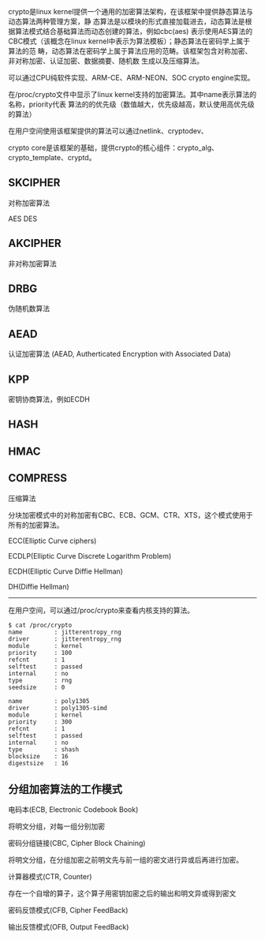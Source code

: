 crypto是linux kernel提供一个通用的加密算法架构，在该框架中提供静态算法与动态算法两种管理方案，静
态算法是以模块的形式直接加载进去，动态算法是根据算法模式结合基础算法而动态创建的算法，例如cbc(aes)
表示使用AES算法的CBC模式（该概念在linux kernel中表示为算法模板）；静态算法在密码学上属于算法的范
畴，动态算法在密码学上属于算法应用的范畴。该框架包含对称加密、非对称加密、认证加密、数据摘要、随机数
生成以及压缩算法。

可以通过CPU纯软件实现、ARM-CE、ARM-NEON、SOC crypto engine实现。

在/proc/crypto文件中显示了linux kernel支持的加密算法。其中name表示算法的名称，priority代表
算法的的优先级（数值越大，优先级越高，默认使用高优先级的算法）


在用户空间使用该框架提供的算法可以通过netlink、cryptodev、

crypto core是该框架的基础，提供crypto的核心组件：crypto_alg、crypto_template、cryptd。

SKCIPHER
-------
对称加密算法

AES
DES

AKCIPHER
--------
非对称加密算法

DRBG
----
伪随机数算法

AEAD
----
认证加密算法 (AEAD, Autherticated Encryption with Associated Data)

KPP
---
密钥协商算法，例如ECDH

HASH
----


HMAC
----


COMPRESS
--------
压缩算法



分块加密模式中的对称加密有CBC、ECB、GCM、CTR、XTS，这个模式使用于所有的加密算法。


ECC(Elliptic Curve ciphers)

ECDLP(Elliptic Curve Discrete Logarithm Problem)

ECDH(Elliptic Curve Diffie Hellman)

DH(Diffie Hellman)


---

在用户空间，可以通过/proc/crypto来查看内核支持的算法。


```log
$ cat /proc/crypto
name         : jitterentropy_rng
driver       : jitterentropy_rng
module       : kernel
priority     : 100
refcnt       : 1
selftest     : passed
internal     : no
type         : rng
seedsize     : 0

name         : poly1305
driver       : poly1305-simd
module       : kernel
priority     : 300
refcnt       : 1
selftest     : passed
internal     : no
type         : shash
blocksize    : 16
digestsize   : 16
```



分组加密算法的工作模式
------------------

电码本(ECB, Electronic Codebook Book)

将明文分组，对每一组分别加密


密码分组链接(CBC, Cipher Block Chaining)

将明文分组，在分组加密之前明文先与前一组的密文进行异或后再进行加密。

计算器模式(CTR, Counter)

存在一个自增的算子，这个算子用密钥加密之后的输出和明文异或得到密文

密码反馈模式(CFB, Cipher FeedBack)



输出反馈模式(OFB, Output FeedBack)

